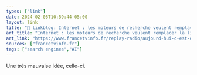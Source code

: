 ```yaml
---
types: ["link"]
date: 2024-02-05T10:59:44-05:00
layout: link
title: "🔗 linkblog: Internet : les moteurs de recherche veulent remplacer la liste de sites par une réponse synthétisée'"
art_title: "Internet : les moteurs de recherche veulent remplacer la liste de sites par une réponse synthétisée"
art_link: "https://www.francetvinfo.fr/replay-radio/aujourd-hui-c-est-demain/internet-les-moteurs-de-recherche-veulent-remplacer-la-liste-de-sites-par-une-reponse-synthetisee_6318219.html#xtor=RSS-3-%5Binternet%5D"
sources: ["francetvinfo.fr"]
tags: ["search engines","AI"]
---
```

Une très mauvaise idée, celle-ci.
